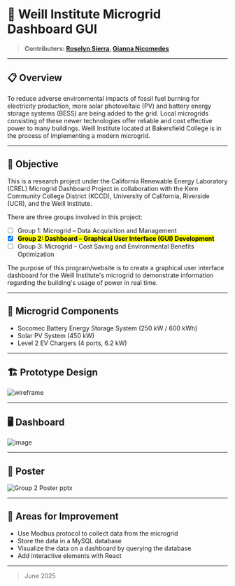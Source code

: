 # 🏢 Weill Institute Microgrid Dashboard GUI

> **Contributers: [Roselyn Sierra](https://github.com/coffe3bas3), [Gianna Nicomedes](https://github.com/geeyana)**

---

## 📋 Overview
To reduce adverse environmental impacts of fossil fuel burning for electricity production, more solar photovoltaic (PV) and battery energy storage systems (BESS) are being added to the grid. Local microgrids consisting of these newer technologies offer reliable and cost effective power to many buildings.  Weill Institute located at Bakersfield College is in the process of implementing a modern microgrid. 

---

## 🎯 Objective
This is a research project under the California Renewable Energy Laboratory (CREL) Microgrid Dashboard Project in collaboration with the Kern Community College District (KCCD), University of California, Riverside (UCR), and the Weill Institute.

There are three groups involved in this project:
- [ ] Group 1: Microgrid – Data Acquisition and Management
- [x] <mark>**Group 2: Dashboard – Graphical User Interface (GUI) Development**</mark>
- [ ] Group 3: Microgrid – Cost Saving and Environmental Benefits Optimization

The purpose of this program/website is to create a graphical user interface dashboard for the Weill Institute's microgrid to demonstrate information regarding the building's usage of power in real time.

---

## 🔩 Microgrid Components
- Socomec Battery Energy Storage System (250 kW / 600 kWh)
- Solar PV System (450 kW)
- Level 2 EV Chargers (4 ports, 6.2 kW)

---

## 🏗️ Prototype Design
![wireframe](https://github.com/user-attachments/assets/71ff1248-4ede-4d1b-bb26-dbf266d23f1c)

---

## 🖥️ Dashboard
![image](https://github.com/user-attachments/assets/96f191cb-f591-4669-b728-dd6ec7416a6b)

---

## 📑 Poster

![Group 2 Poster pptx](https://github.com/user-attachments/assets/662d51d3-58e7-4726-a463-31978539f3b3)

---

## 🌱 Areas for Improvement
- Use Modbus protocol to collect data from the microgrid
- Store the data in a MySQL database
- Visualize the data on a dashboard by querying the database
- Add interactive elements with React

---
> June 2025
